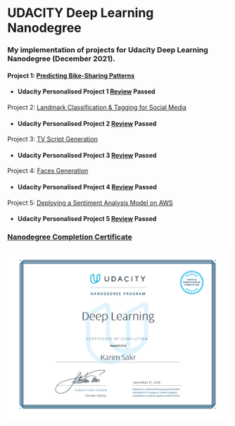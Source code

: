 # UDACITY Deep Learning Nanodegree

### My implementation of projects for Udacity Deep Learning Nanodegree (December 2021).

#### Project 1: [Predicting Bike-Sharing Patterns](./1.%20Predicting%20Bike-Sharing%20Patterns/Predicting_bike_sharing_data.ipynb) 

* #### Udacity Personalised Project 1 [Review](./Reviews/1st.pdf) Passed

Project 2: [Landmark Classification & Tagging for Social Media](./2.%20Landmark%20Classification%20%26%20Tagging%20for%20Social%20Media/landmark.ipynb)

* #### Udacity Personalised Project 2 [Review](./Reviews/2nd.pdf) Passed


Project 3: [TV Script Generation](./2.%20Landmark%20Classification%20%26%20Tagging%20for%20Social%20Media/landmark.ipynb)

* #### Udacity Personalised Project 3 [Review](./Reviews/3rd.pdf) Passed


Project 4: [Faces Generation](./2.%20Landmark%20Classification%20%26%20Tagging%20for%20Social%20Media/landmark.ipynb)

* #### Udacity Personalised Project 4 [Review](./Reviews/4th.pdf) Passed


Project 5: [Deploying a Sentiment Analysis Model on AWS](./2.%20Landmark%20Classification%20%26%20Tagging%20for%20Social%20Media/landmark.ipynb)

* #### Udacity Personalised Project 5 [Review](./Reviews/5th.pdf) Passed

### [Nanodegree Completion Certificate](https://confirm.udacity.com/GCYSVLDS)
![Nanodegree completion certificate](./Udacity_DL.png)


